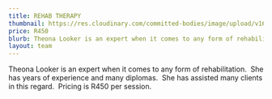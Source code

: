 ```yaml
---
title: REHAB THERAPY
thumbnail: https://res.cloudinary.com/committed-bodies/image/upload/v1642661933/services/rehab-therapy-gym-benoni-scaled.png
price: R450
blurb: Theona Looker is an expert when it comes to any form of rehabilitation.
layout: team
---
```

Theona Looker is an expert when it comes to any form of rehabilitation.  She has years of experience and many diplomas.  She has assisted many clients in this regard.  Pricing is R450 per session.